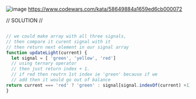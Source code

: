 ![image](https://github.com/user-attachments/assets/ce424cb9-302e-437d-955c-a22ff3d7f8f2)
https://www.codewars.com/kata/58649884a1659ed6cb000072 

// SOLUTION //
```javascript

// we could make array with all three signals,
// then compare it curent signal with it
// then return next element in our signal array
function updateLight(current) {
  let signal = [ 'green', 'yellow', 'red']
  // using ternary operator 
  // then just return index + 1. 
  // if red then reutrn 1st index ie 'green' because if we
  // add then it would go out of balance
return current === 'red' ? 'green' : signal[signal.indexOf(current) +1]
}
```
